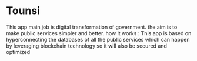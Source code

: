 # Tounsi
This app main job is digital transformation of government. the aim is to make public services simpler and better. how it works : This app is based  on hyperconnecting the databases of all the public services   which can happen by leveraging blockchain technology so it will also be secured and optimized
